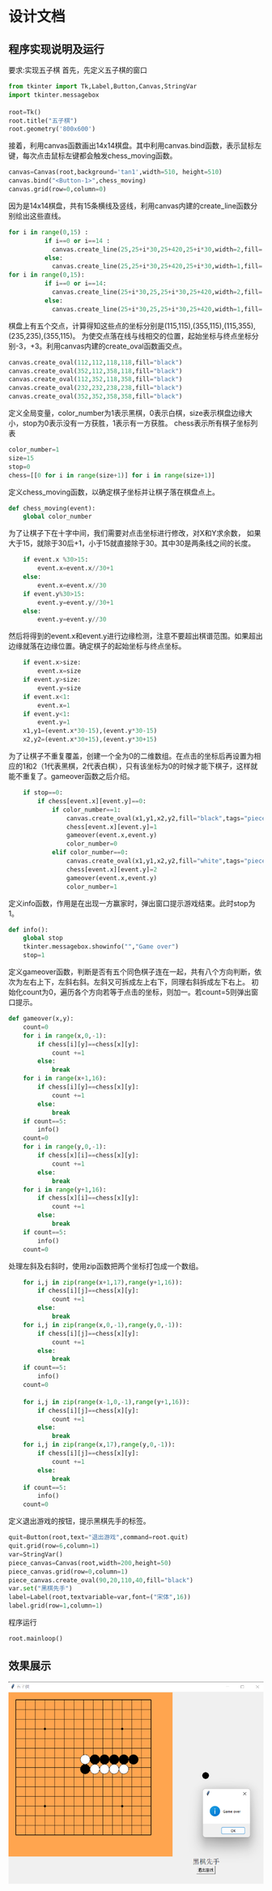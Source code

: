 # 设计文档
## 程序实现说明及运行
要求:实现五子棋
首先，先定义五子棋的窗口
```python
from tkinter import Tk,Label,Button,Canvas,StringVar
import tkinter.messagebox

root=Tk()
root.title("五子棋")
root.geometry('800x600')
```
接着，利用canvas函数画出14x14棋盘。其中利用canvas.bind函数，<Button-1>表示鼠标左键，每次点击鼠标左键都会触发chess_moving函数。
```python
canvas=Canvas(root,background='tan1',width=510, height=510)
canvas.bind("<Button-1>",chess_moving)
canvas.grid(row=0,column=0)
```
因为是14x14棋盘，共有15条横线及竖线，利用canvas内建的create_line函数分别绘出这些直线。
```python
for i in range(0,15) :
          if i==0 or i==14 :
            canvas.create_line(25,25+i*30,25+420,25+i*30,width=2,fill='black')  
          else:
            canvas.create_line(25,25+i*30,25+420,25+i*30,width=1,fill='black')
for i in range(0,15):
          if i==0 or i==14:
            canvas.create_line(25+i*30,25,25+i*30,25+420,width=2,fill='black')  
          else:
            canvas.create_line(25+i*30,25,25+i*30,25+420,width=1,fill='black')
```
棋盘上有五个交点，计算得知这些点的坐标分别是(115,115),(355,115),(115,355),(235,235),(355,115)。
为使交点落在线与线相交的位置，起始坐标与终点坐标分别-3，+3。利用canvas内建的create_oval函数画交点。
```python
canvas.create_oval(112,112,118,118,fill="black") 
canvas.create_oval(352,112,358,118,fill="black") 
canvas.create_oval(112,352,118,358,fill="black") 
canvas.create_oval(232,232,238,238,fill="black") 
canvas.create_oval(352,352,358,358,fill="black") 
```
定义全局变量，color_number为1表示黑棋，0表示白棋，size表示棋盘边缘大小，stop为0表示没有一方获胜，1表示有一方获胜。
chess表示所有棋子坐标列表
```python
color_number=1 
size=15
stop=0
chess=[[0 for i in range(size+1)] for i in range(size+1)]
```
定义chess_moving函数，以确定棋子坐标并让棋子落在棋盘点上。
```python
def chess_moving(event):
    global color_number
```
为了让棋子下在十字中间，我们需要对点击坐标进行修改，对X和Y求余数，
如果大于15，就除于30后+1，小于15就直接除于30。其中30是两条线之间的长度。
```python
    if event.x %30>15:    
        event.x=event.x//30+1 
    else:
        event.x=event.x//30
    if event.y%30>15:
        event.y=event.y//30+1
    else:
        event.y=event.y//30
```
然后将得到的event.x和event.y进行边缘检测，注意不要超出棋谱范围。如果超出边缘就落在边缘位置。确定棋子的起始坐标与终点坐标。   
```python
    if event.x>size:
        event.x=size
    if event.y>size:
        event.y=size
    if event.x<1:
        event.x=1
    if event.y<1:
        event.y=1
    x1,y1=(event.x*30-15),(event.y*30-15)
    x2,y2=(event.x*30+15),(event.y*30+15)
```
为了让棋子不重复覆盖，创建一个全为0的二维数组。在点击的坐标后再设置为相应的1和2（1代表黑棋，2代表白棋），只有该坐标为0的时候才能下棋子，这样就能不重复了。gameover函数之后介绍。
```python
    if stop==0:
        if chess[event.x][event.y]==0: 
            if color_number==1:
                canvas.create_oval(x1,y1,x2,y2,fill="black",tags="pieces")
                chess[event.x][event.y]=1
                gameover(event.x,event.y)
                color_number=0
            elif color_number==0:
                canvas.create_oval(x1,y1,x2,y2,fill="white",tags="pieces")
                chess[event.x][event.y]=2
                gameover(event.x,event.y)
                color_number=1
```
定义info函数，作用是在出现一方赢家时，弹出窗口提示游戏结束。此时stop为1。
```python
def info(): 
    global stop
    tkinter.messagebox.showinfo("","Game over")
    stop=1
```
定义gameover函数，判断是否有五个同色棋子连在一起，共有八个方向判断，依次为左右上下，左斜右斜。左斜又可拆成左上右下，同理右斜拆成左下右上。
初始化count为0，遍历各个方向若等于点击的坐标，则加一。若count=5则弹出窗口提示。
```python
def gameover(x,y):
    count=0
    for i in range(x,0,-1):   
        if chess[i][y]==chess[x][y]:
            count +=1
        else:
            break
    for i in range(x+1,16):  
        if chess[i][y]==chess[x][y]:
            count +=1
        else:
            break
    if count==5:
        info()
    count=0
    for i in range(y,0,-1):   
        if chess[x][i]==chess[x][y]:
            count +=1
        else:
            break
    for i in range(y+1,16):  
        if chess[x][i]==chess[x][y]:
            count +=1
        else:
            break
    if count==5:
        info()
    count=0
```
处理左斜及右斜时，使用zip函数把两个坐标打包成一个数组。
```python
    for i,j in zip(range(x+1,17),range(y+1,16)):  
        if chess[i][j]==chess[x][y]:
            count +=1
        else:
            break
    for i,j in zip(range(x,0,-1),range(y,0,-1)):
        if chess[i][j]==chess[x][y]:
            count +=1
        else:
            break
    if count==5:
        info()
    count=0

    for i,j in zip(range(x-1,0,-1),range(y+1,16)): 
        if chess[i][j]==chess[x][y]:
            count +=1
        else:
            break
    for i,j in zip(range(x,17),range(y,0,-1)):    
        if chess[i][j]==chess[x][y]:
            count +=1
        else:
            break
    if count==5:
        info()
    count=0
```
定义退出游戏的按钮，提示黑棋先手的标签。
```python
quit=Button(root,text="退出游戏",command=root.quit)
quit.grid(row=6,column=1)
var=StringVar()
piece_canvas=Canvas(root,width=200,height=50)
piece_canvas.grid(row=0,column=1)
piece_canvas.create_oval(90,20,110,40,fill="black")
var.set("黑棋先手")
label=Label(root,textvariable=var,font=("宋体",16))
label.grid(row=1,column=1)
```
程序运行
```python
root.mainloop()
 ```
## 效果展示
![image](https://github.com/wakaocs/tkinter/blob/2/gobang.png)